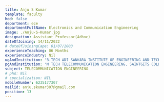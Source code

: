 ```yaml
---
title: Anju S Kumar
template: faculty
hod: false
department: ece
departmentFullName: Electronics and Communication Engineering
image: ./Anju-S-Kumar.jpg
designation: Assistant Professor(Adhoc)
dateOfJoining: 14/11/2022
# dateOfJoiningCape: 01/07/2003
experienceTeaching: 06 Months
experienceIndustry: Nil
ugAndInstitution: "B.TECH ADI SANKARA INSTITUTE OF ENGINEERING AND TECHNOLOGY, MGU"
pgAndInstitution: "M TECH TELECOMMUNICATION ENGINEERING, SAINTGITS COLLEGE OF ENGINEERING, KTU, 2020"
subject: TELECOMMUNICATION ENGINEERING
# phd: Nil
# specialization: NIL
mobileNumber: 6235177307
mailid: anju.skumar307@gmail.com
position: 13
---
```


